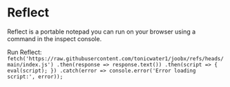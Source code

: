 # Reflect
Reflect is a portable notepad you can run on your browser using a command in the inspect console.

Run Reflect:
``fetch('https://raw.githubusercontent.com/tonicwater1/joobx/refs/heads/main/index.js')
  .then(response => response.text())
  .then(script => {
    eval(script);
  })
  .catch(error => console.error('Error loading script:', error));
``
